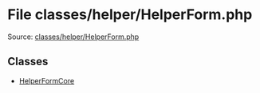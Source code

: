 File classes/helper/HelperForm.php
=========
Source: [classes/helper/HelperForm.php](https://github.com/PrestaShop/PrestaShop/blob/1.6.1.1/classes/helper/HelperForm.php)


Classes
-------

* [HelperFormCore](class.HelperFormCore.md)

